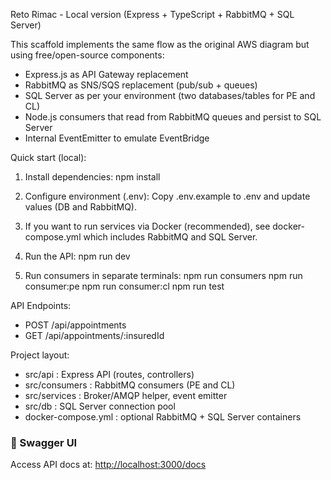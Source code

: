 Reto Rimac - Local version (Express + TypeScript + RabbitMQ + SQL Server)

This scaffold implements the same flow as the original AWS diagram but using free/open-source components:
- Express.js as API Gateway replacement
- RabbitMQ as SNS/SQS replacement (pub/sub + queues)
- SQL Server as per your environment (two databases/tables for PE and CL)
- Node.js consumers that read from RabbitMQ queues and persist to SQL Server
- Internal EventEmitter to emulate EventBridge

Quick start (local):
1. Install dependencies:
   npm install

2. Configure environment (.env):
   Copy .env.example to .env and update values (DB and RabbitMQ).

3. If you want to run services via Docker (recommended), see docker-compose.yml which includes RabbitMQ and SQL Server.

4. Run the API:
   npm run dev

5. Run consumers in separate terminals:
   npm run consumers
   npm run consumer:pe
   npm run consumer:cl
   npm run test

API Endpoints:
- POST /api/appointments
- GET  /api/appointments/:insuredId

Project layout:
- src/api        : Express API (routes, controllers)
- src/consumers  : RabbitMQ consumers (PE and CL)
- src/services   : Broker/AMQP helper, event emitter
- src/db         : SQL Server connection pool
- docker-compose.yml : optional RabbitMQ + SQL Server containers


### 📘 Swagger UI
Access API docs at: [http://localhost:3000/docs](http://localhost:3000/docs)
